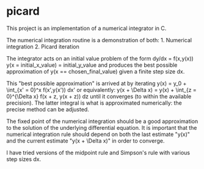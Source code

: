 # picard

This project is an implementation of a numerical integrator in C.

The numerical integration routine is a demonstration of both:
    1. Numerical integration
    2. Picard iteration

The integrator acts on an initial value problem of the form
    dy/dx = f(x,y(x))
    y(x = initial_x_value) = initial_y_value
and produces the best possible approximation of y(x == chosen_final_value) given
a finite step size dx.

This "best possible approximation" is arrived at by iterating
    y(x) = y_0 + \int_{x' = 0}^x f(x',y(x')) dx'
or equivalently:
    y(x + \Delta x) = y(x) + \int_{z = 0}^{\Delta x} f(x + z, y(x + z)) dz
until it converges (to within the available precision). The latter integral is
what is approximated numerically: the precise method can be adjusted.

The fixed point of the numerical integration should be a good approximation to
the solution of the underlying differential equation. It is important that the
numerical integration rule should depend on both the last estimate "y(x)" and
the current estimate "y(x + \Delta x)" in order to converge.

I have tried versions of the midpoint rule and Simpson's rule with various step
sizes dx.
